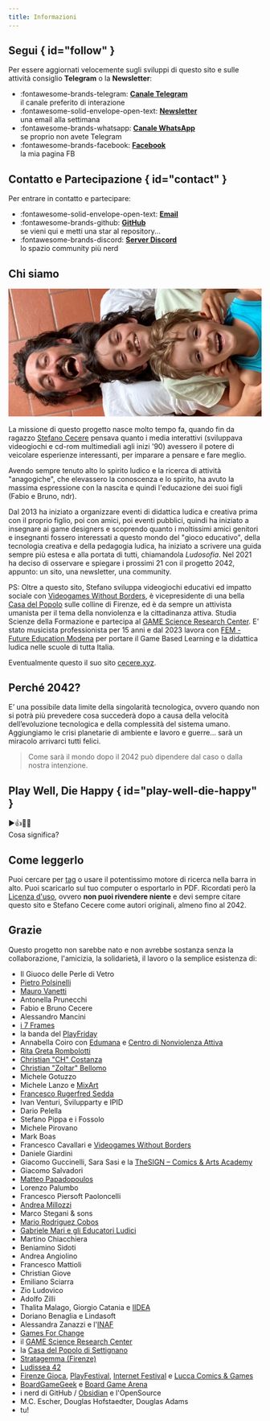 ```yaml
---
title: Informazioni
---
```


## Segui { id="follow" }
Per essere aggiornati velocemente sugli sviluppi di questo sito e sulle attività consiglio **Telegram** o la **Newsletter**:

<div class="grid cards" markdown>

- :fontawesome-brands-telegram: **[Canale Telegram](https://t.me/cecere2042)**  
il canale preferito di interazione
- :fontawesome-solid-envelope-open-text: **[Newsletter](https://2042.substack.com)**  
una email alla settimana
- :fontawesome-brands-whatsapp: **[Canale WhatsApp](https://chat.whatsapp.com/CjWcksEAFHZKG9Edahs2yO)**  
se proprio non avete Telegram
- :fontawesome-brands-facebook: **[Facebook](https://facebook.com/cecere2042)**  
la mia pagina FB

</div>

## Contatto e Partecipazione { id="contact" }
Per entrare in contatto e partecipare:

<div class="grid cards" markdown>

- :fontawesome-solid-envelope-open-text: **[Email](mailto:stefano.cecere@gmail.com)**  
- :fontawesome-brands-github: **[GitHub](https://github.com/2042ed)**  
se vieni qui e metti una star al repository...
- :fontawesome-brands-discord: **[Server Discord](https://discord.gg/VUjgGtDgAh)**  
lo spazio community più nerd

</div>

## Chi siamo

![Stefano, Fabio e Bruno](../learn/ludosofia/_img/foto_autori.webp)

La missione di questo progetto nasce molto tempo fa, quando fin da ragazzo [Stefano Cecere](https://cecere.xyz) pensava quanto i media interattivi (sviluppava videogiochi e cd-rom multimediali agli inizi '90) avessero il potere di veicolare esperienze interessanti, per imparare a pensare e fare meglio.  

Avendo sempre tenuto alto lo spirito ludico e la ricerca di attività "anagogiche", che elevassero la conoscenza e lo spirito, ha avuto la massima espressione con la nascita e quindi l'educazione dei suoi figli (Fabio e Bruno, ndr).

Dal 2013 ha iniziato a organizzare eventi di didattica ludica e creativa prima con il proprio figlio, poi con amici, poi eventi pubblici, quindi ha iniziato a insegnare ai game designers e scoprendo quanto i moltissimi amici genitori e insegnanti fossero interessati a questo mondo del "gioco educativo", della tecnologia creativa e della pedagogia ludica, ha iniziato a scrivere una guida sempre più estesa e alla portata di tutti, chiamandola _Ludosofia_.
Nel 2021 ha deciso di osservare e spiegare i prossimi 21 con il progetto 2042, appunto: un sito, una newsletter, una community.

PS: Oltre a questo sito, Stefano sviluppa videogiochi educativi ed impatto sociale con [Videogames Without Borders](https://vgwb.org), è vicepresidente di una bella [Casa del Popolo](https://cdp.settignano.org) sulle colline di Firenze, ed è da sempre un attivista umanista per il tema della nonviolenza e la cittadinanza attiva. Studia Scienze della Formazione e partecipa al [GAME Science Research Center](https://gamescience.imtlucca.it/). E' stato musicista professionista per 15 anni e dal 2023 lavora con [FEM - Future Education Modena](https://fem.digital) per portare il Game Based Learning e la didattica ludica nelle scuole di tutta Italia.

Eventualmente questo il suo sito [cecere.xyz](https://cecere.xyz).

## Perché 2042?
E’ una possibile data limite della singolarità tecnologica, ovvero quando non si potrà più prevedere cosa succederà dopo a causa della velocità dell’evoluzione tecnologica e della complessità del sistema umano. Aggiungiamo le crisi planetarie di ambiente e lavoro e guerre… sarà un miracolo arrivarci tutti felici.

> Come sarà il mondo dopo il 2042 può dipendere dal caso o dalla nostra intenzione.

## Play Well, Die Happy { id="play-well-die-happy" }
▶️👍🎲😊  
Cosa significa?

## Come leggerlo
Puoi cercare per [tag](../played/tags.md) o usare il potentissimo motore di ricerca nella barra in alto. Puoi scaricarlo sul tuo computer o esportarlo in PDF. Ricordati però la [Licenza d'uso](license.md), ovvero **non puoi rivendere niente** e devi sempre citare questo sito e Stefano Cecere come autori originali, almeno fino al 2042.

## Grazie
Questo progetto non sarebbe nato e non avrebbe sostanza senza la collaborazione, l'amicizia, la solidarietà, il lavoro o la semplice esistenza di:

- Il Giuoco delle Perle di Vetro
- [Pietro Polsinelli](https://peterpunk.substack.com/)
- [Mauro Vanetti](https://maurovanetti.info)
- Antonella Prunecchi
- Fabio e Bruno Cecere
- Alessandro Mancini
- [i 7 Frames](../lab/jam/7-frames.md)
- la banda del [PlayFriday](../lab/lab/play-friday.md)
- Annabella Coiro con [Edumana](https://www.edumana.it/) e [Centro di Nonviolenza Attiva](http://www.centrononviolenzattiva.org)
- [Rita Greta Rombolotti](https://www.studiohelda.it)
- [Christian "CH" Costanza](https://www.facebook.com/profile.php?id=100085391032077)
- [Christian "Zoltar" Bellomo](https://www.instagram.com/z0ltar/)
- Michele Gotuzzo
- Michele Lanzo e [MixArt](https://www.mix-art.org)
- [Francesco Rugerfred Sedda](https://www.rugerfred.com)
- Ivan Venturi, Svilupparty e IPID
- Dario Pelella
- Stefano Pippa e i Fossolo
- Michele Pirovano
- Mark Boas
- Francesco Cavallari e [Videogames Without Borders](https://vgwb.org)
- Daniele Giardini
- Giacomo Guccinelli, Sara Sasi e la [TheSIGN – Comics & Arts Academy](https://thesign.academy)
- Giacomo Salvadori
- [Matteo Papadopoulos](https://www.spleenteo.org)
- Lorenzo Palumbo
- Francesco Piersoft Paoloncelli
- [Andrea Millozzi](https://www.andreamillozzi.it)
- Marco Stegani & sons
- [Mario Rodriguez Cobos](http://silo.net)
- [Gabriele Mari e gli Educatori Ludici](https://www.facebook.com/educatoriludici)
- Martino Chiacchiera
- Beniamino Sidoti
- Andrea Angiolino
- Francesco Mattioli
- Christian Giove
- Emiliano Sciarra
- Zio Ludovico
- Adolfo Zilli
- Thalita Malago, Giorgio Catania e [IIDEA](https://iideassociation.com)
- Doriano Benaglia e Lindasoft
- Alessandra Zanazzi e l'[INAF](http://www.inaf.it/it)
- [Games For Change](https://www.gamesforchange.org)
- il [GAME Science Research Center](https://gamescience.imtlucca.it)
- la [Casa del Popolo di Settignano](https://cdp.settignano.org)
- [Stratagemma (Firenze)](https://www.stratagemmaonline.com)
- [Ludissea 42](https://www.ludissea.it)
- [Firenze Gioca](https://firenzegioca.it), [PlayFestival](https://www.play-modena.it), [Internet Festival](https://www.internetfestival.it) e [Lucca Comics & Games](https://www.luccacomicsandgames.com)
- [BoardGameGeek](https://boardgamegeek.com/) e [Board Game Arena](https://boardgamearena.com/)
- i nerd di GitHub / [Obsidian](https://obsidian.md) e l'OpenSource
- M.C. Escher, Douglas Hofstaedter, Douglas Adams
- tu!
